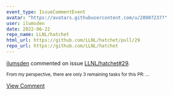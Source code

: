 ```yaml
---
event_type: IssueCommentEvent
avatar: "https://avatars.githubusercontent.com/u/28907237?"
user: ilumsden
date: 2022-06-22
repo_name: LLNL/hatchet
html_url: https://github.com/LLNL/hatchet/pull/29
repo_url: https://github.com/LLNL/hatchet
---
```


<a href='https://github.com/ilumsden' target='_blank'>ilumsden</a> commented on issue <a href='https://github.com/LLNL/hatchet/pull/29' target='_blank'>LLNL/hatchet#29</a>.

<small>From my perspective, there are only 3 remaining tasks for this PR:...</small>

<a href='https://github.com/LLNL/hatchet/pull/29' target='_blank'>View Comment</a>